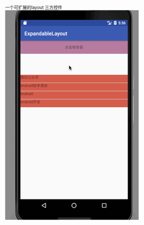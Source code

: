 一个可扩展的layout 三方控件
![image](https://github.com/fsi000041/ExpandableLayout/blob/master/app/src/main/res/mipmap-xhdpi/demo1.gif) 
